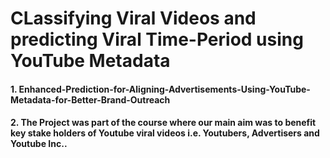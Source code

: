 # CLassifying Viral Videos and predicting Viral Time-Period using YouTube Metadata
#### 1. Enhanced-Prediction-for-Aligning-Advertisements-Using-YouTube-Metadata-for-Better-Brand-Outreach
#### 2. The Project was part of the course where our main aim was to benefit key stake holders of Youtube viral videos i.e. Youtubers, Advertisers and Youtube Inc..

